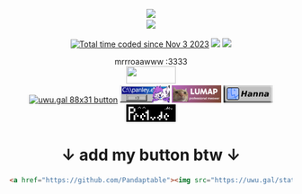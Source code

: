 <p align="center">
    <img src="https://komarev.com/ghpvc/?username=Pandaptable&color=cba6f7&style=for-the-badge"/>
    <br>
    <a href="https://discord.com/users/97153209843335168y"><img src="https://lanyard.cnrad.dev/api/97153209843335168?hideDiscrim=true&borderRadius=30px&bg=1e1e2e"/></a>
</p>
<p align="center">
    <a href="https://wakatime.com/@nemmy"><img src="https://wakatime.com/badge/user/018b961d-7ced-4d95-9d3e-33f8b4a2e42f.svg?style=for-the-badge&color=cba6f7" alt="Total time coded since Nov 3 2023" /></a>
    <a href="https://steam-readme-stats.uwu.gal"><img src="https://steam-readme-stats.uwu.gal/api/76561198180397682/stats/badge/playtime?format=full&style=for-the-badge&color=cba6f7&label_color=555555"/></a>
    <a href="https://steam-readme-stats.uwu.gal"><img src="https://steam-readme-stats.uwu.gal/api/76561198180397682/stats/badge/games?style=for-the-badge&color=cba6f7&label_color=555555"/></a>
</p>

<p align="center">
    mrrroaawww :3333
    <br>
    <a href="https://github.com/Pandaptable" style="cursor: none;"><img src="https://uwu.gal/static/images/friends/nemmintron.gif" width="88" height="31" loading="lazy"></a>
    <br>
    <a href="https://uwu.gal/about-us"><img src="https://uwu.gal/button.png" width="88" height="31" loading="lazy" alt="uwu.gal 88x31 button"/></a>
    <a href="https://panley.みんな" style="cursor: none;"><img src="https://github.com/Pandaptable/Pandaptable/blob/main/buttons/panley.png?raw=true" width="88" height="31" loading="lazy"></a>
    <a href="https://lumap.xyz" style="cursor: none;"><img src="https://github.com/Pandaptable/Pandaptable/blob/main/buttons/lumap.png?raw=true" width="88" height="31" loading="lazy"></a>
    <a href="https://hanna.lol" style="cursor: none;"><img src="https://github.com/Pandaptable/Pandaptable/blob/main/buttons/hannalol.png?raw=true" width="88" height="31" loading="lazy"></a>
    <a href="https://pre1ude.dev/#connections" style="cursor: none;"><img src="https://github.com/Pandaptable/Pandaptable/blob/main/buttons/pre1ude.png?raw=true width="88" height="31" loading="lazy"></a>
    <br>
</p>

<h1 align=center>↓ add my button btw ↓</h1>

```html
<a href="https://github.com/Pandaptable"><img src="https://uwu.gal/static/images/friends/nemmintron.gif" width="88" height="31" frameborder="0" loading="lazy" /></a>
```
